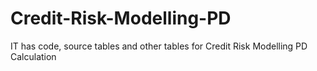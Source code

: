 # Credit-Risk-Modelling-PD
IT has code, source tables and other tables for Credit Risk Modelling PD Calculation
